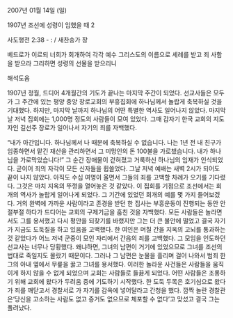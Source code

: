 2007년 01월 14일 (일)

1907년 조선에 성령이 임했을 때 2



사도행전 2:38 - : / 새찬송가  장


베드로가 이르되 너희가 회개하여 각각 예수 그리스도의 이름으로 세례를 받고 
죄 사함을 받으라 그리하면 성령의 선물을 받으리니

해석도움





1907년 정월, 드디어 4개월간의 기도가 끝나는 마지막 주간이 되었다. 선교사들은 모두가 그 주간에 있는 평양 중앙 장로교회의 부흥집회에 하나님께서 놀랍게 축복하실 것을 기대했다. 하지만, 마지막 날까지 하나님의 어떤 특별한 역사도 일어나지 않았다. 마지막 날 저녁 집회에는 1,000명 정도의 사람들이 모여 있었다. 그때 갑자기 한국 교회의 지도자인 길선주 장로가 일어나서 자기의 죄를 자백했다.

“내가 아간입니다. 하나님께서 나 때문에 축복하실 수 없습니다. 나는 1년 전 내 친구가 임종하면서 맡긴 재산을 관리하면서 그 미망인의 돈 100불을 가로챘습니다. 내가 하나님을 가로막았습니다!” 그 순간 장애물이 걷혀졌고 거룩하신 하나님의 임재가 인식되었다. 곧이어 죄의 자각이 모든 신자들을 휩쓸었다. 그날 저녁 예배는 새벽 2시가 되어도 끝이 나지 않았다. 아직도 수십 여명이 울면서 그들의 죄를 고백할 차례가 오기를 기다렸다. 그것은 마치 지옥의 뚜껑을 열어놓은 것 같았다. 이 집회를 기점으로 조선에서는 회개의 역사가 놀랍게 일어나게 되었다. 그 기간에 있었던 회개의 예를 몇 가지 들어보겠다. 거의 완벽에 가까운 사람이라고 존경을 받던 한 집사는 부흥운동이 진행되는 동안 안절부절 하다가 드디어는 교회의 구제기금을 훔친 것을 자백했다. 모든 사람들은 놀라면서도 그를 용서했고 다시 평안을 되찾기를 바랬지만 그는 더 큰 불안에 떨었고 결국 자기가 지금도 도둑질을 하고 있음을 고백했다. 한 여인은 며칠 간을 지옥의 고뇌를 통과하는 것 같았다가 어느 저녁 군중이 모인 자리에서 간음의 죄를 고백했다. 그 모임을 인도하던 선교사는 너무나 당황했다. 왜냐하면, 그녀의 남편이 거기에 있었으므로 그녀를 조선의 법대로 죽일지도 몰랐기 때문이다. 그러나 그 남편은 눈물을 흘리며 걸어 나와서 범죄 한 그의 아내 옆에서 무릎을 꿇고 그녀를 용서했다. 이러한 놀라운 사건들은 사람들을 움직이게 하지 않을 수 없게 되었으며 교회는 사람들로 들끓게 되었다. 어떤 사람들은 조롱하기 위해 교회에 왔다가 두려움 중에 기도하기 시작했다. 한 도둑 두목은 호기심으로 왔다가 죄를 깨닫고서 경찰서로 가 자기를 감옥에 넣어달라고 간청을 했다. 깜짝 놀란 경찰관은‘당신을 고소하는 사람도 없고 증거도 없으므로 체포할 수 없다’고 맞섰고 결국 그는 풀려났다.